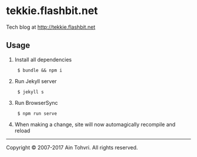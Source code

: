 # tekkie.flashbit.net

Tech blog at http://tekkie.flashbit.net

## Usage

1. Install all dependencies

        $ bundle && npm i

2. Run Jekyll server

        $ jekyll s

3. Run BrowserSync

        $ npm run serve

4. When making a change, site will now automagically recompile and reload

- - -
Copyright © 2007-2017 Ain Tohvri. All rights reserved.
